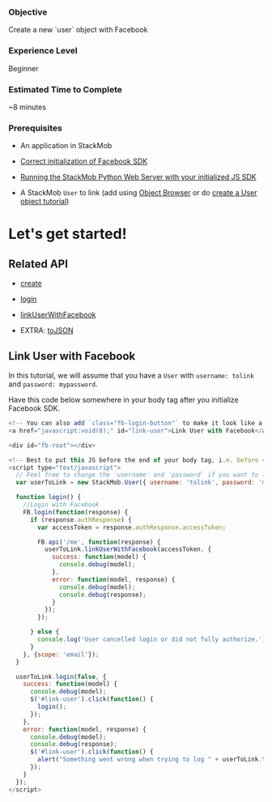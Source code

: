 <h3>Objective</h3>
Create a new `user` object with Facebook

<h3>Experience Level</h3>
Beginner

<h3>Estimated Time to Complete</h3>
~8 minutes

<h3>Prerequisites</h3>

* An application in StackMob

* <a href="https://developer.stackmob.com/tutorials/js/Setting-Up-Facebook" target="_blank">Correct initialization of Facebook SDK</a>

* <a href="https://developer.stackmob.com/stackmob-js-sdk/configure" target="_blank">Running the StackMob Python Web Server with your initialized JS SDK</a>

* A StackMob `User` to link (add using <a href="https://dashboard.stackmob.com/data/browser" target="_blank">Object Browser</a> or do <a href="https://developer.stackmob.com/tutorials/js/Create-a-User-Object" target="_blank">create a User object tutorial</a>)

<h1>Let's get started!</h1>

<h2>Related API</h2>

* <a href="https://developer.stackmob.com/stackmob-js-sdk/api-docs#a-create" target="_blank">create</a>

* <a href="https://developer.stackmob.com/stackmob-js-sdk/api-docs#a-login" target="_blank">login</a>

* <a href="https://developer.stackmob.com/stackmob-js-sdk/api-docs#a-linkuserwithfacebook" target="_blank">linkUserWithFacebook</a>

* EXTRA: <a href="https://developer.stackmob.com/stackmob-js-sdk/api-docs#a-tojson" target="_blank">toJSON</a>

<h2>Link User with Facebook</h2>

In this tutorial, we will assume that you have a `User` with `username: tolink` and `password: mypassword`.

Have this code below somewhere in your body tag after you initialize Facebook SDK.

```js
<!-- You can also add `class="fb-login-button"` to make it look like a Facebook button -->
<a href="javascript:void(0);" id="link-user">Link User with Facebook</a>

<div id="fb-root"></div>

<!-- Best to put this JS before the end of your body tag, i.e. before </body> -->
<script type="text/javascript">
  // Feel free to change the `username` and `password` if you want to link other `User`
  var userToLink = new StackMob.User({ username: 'tolink', password: 'mypassword' });

  function login() {
    //Login with Facebook
    FB.login(function(response) {
      if (response.authResponse) {
        var accessToken = response.authResponse.accessToken;

        FB.api('/me', function(response) {
          userToLink.linkUserWithFacebook(accessToken, {
            success: function(model) {
              console.debug(model);
            },
            error: function(model, response) {
              console.debug(model);
              console.debug(response);
            }
          });
        });

      } else {
        console.log('User cancelled login or did not fully authorize.');
      }
    }, {scope: 'email'});
  }

  userToLink.login(false, {
    success: function(model) {
      console.debug(model);
      $('#link-user').click(function() {
        login();
      });
    },
    error: function(model, response) {
      console.debug(model);
      console.debug(response);
      $('#link-user').click(function() {
        alert("Something went wrong when trying to log " + userToLink.toJSON().username + " in. Please check your web browser console");
      });
    }
  });
</script>
```